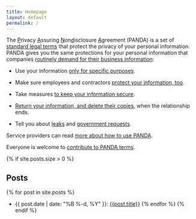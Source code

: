```yaml
---
title: Homepage
layout: default
permalink: /
---
```


The <u>P</u>rivacy <u>A</u>ssuring <u>N</u>on<u>d</u>isclosure <u>A</u>greement (PANDA) is a set of [standard legal terms](/versions/1.0.0) that protect the privacy of your personal information.  PANDA gives you the same protections for your personal information that companies [routinely demand for their business information](https://en.wikipedia.org/wiki/Non-disclosure_agreement):

- Use your information [only for specific purposes](/versions/1.0.0#limited-use).

- Make sure employees and contractors [protect your information, too](/versions/1.0.0#oversight).

- Take measures [to keep your information secure](/versions/1.0.0#security).

- [Return your information, and delete their copies](/versions/1.0.0#return-and-destruction), when the relationship ends.

- Tell you about [leaks](/versions/1.0.0#leaks) and [government requests](/versions/1.0.0#required-disclosure).

Service providers can read [more about how to use PANDA](/how).

Everyone is welcome to [contribute to PANDA terms](/contribute).

{% if site.posts.size > 0 %}
## Posts
{% for post in site.posts %}
- {{ post.date | date: "%B %-d, %Y" }}: [{{post.title}}]({{post.url}})
{% endfor %}
{% endif %}
